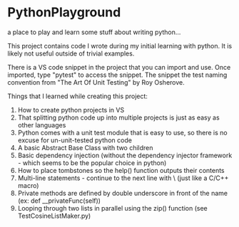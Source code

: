# PythonPlayground
a place to play and learn some stuff about writing python...

This project contains code I wrote during my initial learning with python. It is likely not useful outside of trivial examples.

There is a VS code snippet in the project that you can import and use. Once imported, type "pytest" to access the snippet. The snippet the test
naming convention from "The Art Of Unit Testing" by Roy Osherove.

Things that I learned while creating this project:
1. How to create python projects in VS
2. That splitting python code up into multiple projects is just as easy as other languages
3. Python comes with a unit test module that is easy to use, so there is no excuse for un-unit-tested python code
4. A basic Abstract Base Class with two children
5. Basic dependency injection (without the dependency injector framework - which seems to be the popular choice in python)
6. How to place tombstones so the help() function outputs their contents
7. Multi-line statements - continue to the next line with \ (just like a C/C++ macro)
8. Private methods are defined by double underscore in front of the name (ex: def __privateFunc(self))
9. Looping through two lists in parallel using the zip() function (see TestCosineListMaker.py)
